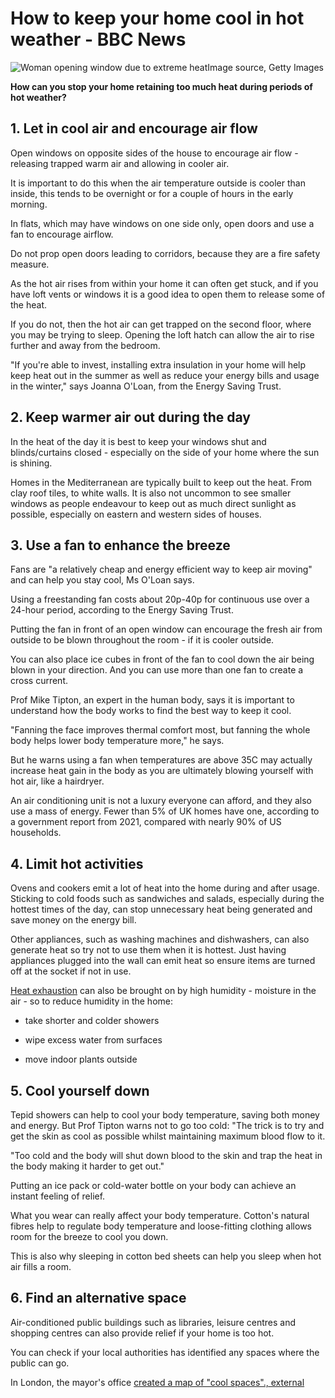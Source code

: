 # How to keep your home cool in hot weather - BBC News
![Woman opening window due to extreme heat](https://ichef.bbci.co.uk/news/2048/cpsprodpb/9191/production/_125956273_ca6663f5-2eb7-4f66-8e49-8d47db4205f6.jpg)Image source, Getty Images

**How can you stop your home retaining too much heat during periods of hot weather?**

1\. Let in cool air and encourage air flow
------------------------------------------

Open windows on opposite sides of the house to encourage air flow - releasing trapped warm air and allowing in cooler air.

It is important to do this when the air temperature outside is cooler than inside, this tends to be overnight or for a couple of hours in the early morning.

In flats, which may have windows on one side only, open doors and use a fan to encourage airflow.

Do not prop open doors leading to corridors, because they are a fire safety measure.

As the hot air rises from within your home it can often get stuck, and if you have loft vents or windows it is a good idea to open them to release some of the heat.

If you do not, then the hot air can get trapped on the second floor, where you may be trying to sleep. Opening the loft hatch can allow the air to rise further and away from the bedroom.

"If you're able to invest, installing extra insulation in your home will help keep heat out in the summer as well as reduce your energy bills and usage in the winter," says Joanna O'Loan, from the Energy Saving Trust.

2\. Keep warmer air out during the day
--------------------------------------

In the heat of the day it is best to keep your windows shut and blinds/curtains closed - especially on the side of your home where the sun is shining.

Homes in the Mediterranean are typically built to keep out the heat. From clay roof tiles, to white walls. It is also not uncommon to see smaller windows as people endeavour to keep out as much direct sunlight as possible, especially on eastern and western sides of houses.

3\. Use a fan to enhance the breeze
-----------------------------------

Fans are "a relatively cheap and energy efficient way to keep air moving" and can help you stay cool, Ms O'Loan says.

Using a freestanding fan costs about 20p-40p for continuous use over a 24-hour period, according to the Energy Saving Trust.

Putting the fan in front of an open window can encourage the fresh air from outside to be blown throughout the room - if it is cooler outside.

You can also place ice cubes in front of the fan to cool down the air being blown in your direction. And you can use more than one fan to create a cross current.

Prof Mike Tipton, an expert in the human body, says it is important to understand how the body works to find the best way to keep it cool.

"Fanning the face improves thermal comfort most, but fanning the whole body helps lower body temperature more," he says.

But he warns using a fan when temperatures are above 35C may actually increase heat gain in the body as you are ultimately blowing yourself with hot air, like a hairdryer.

An air conditioning unit is not a luxury everyone can afford, and they also use a mass of energy. Fewer than 5% of UK homes have one, according to a government report from 2021, compared with nearly 90% of US households.

4\. Limit hot activities
------------------------

Ovens and cookers emit a lot of heat into the home during and after usage. Sticking to cold foods such as sandwiches and salads, especially during the hottest times of the day, can stop unnecessary heat being generated and save money on the energy bill.

Other appliances, such as washing machines and dishwashers, can also generate heat so try not to use them when it is hottest. Just having appliances plugged into the wall can emit heat so ensure items are turned off at the socket if not in use.

[Heat exhaustion](https://www.bbc.co.uk/news/health-62120167) can also be brought on by high humidity - moisture in the air - so to reduce humidity in the home:

*   take shorter and colder showers
    
*   wipe excess water from surfaces
    
*   move indoor plants outside
    

5\. Cool yourself down
----------------------

Tepid showers can help to cool your body temperature, saving both money and energy. But Prof Tipton warns not to go too cold: "The trick is to try and get the skin as cool as possible whilst maintaining maximum blood flow to it.

"Too cold and the body will shut down blood to the skin and trap the heat in the body making it harder to get out."

Putting an ice pack or cold-water bottle on your body can achieve an instant feeling of relief.

What you wear can really affect your body temperature. Cotton's natural fibres help to regulate body temperature and loose-fitting clothing allows room for the breeze to cool you down.

This is also why sleeping in cotton bed sheets can help you sleep when hot air fills a room.

6\. Find an alternative space
-----------------------------

Air-conditioned public buildings such as libraries, leisure centres and shopping centres can also provide relief if your home is too hot.

You can check if your local authorities has identified any spaces where the public can go.

In London, the mayor's office [created a map of "cool spaces"., external](https://www.london.gov.uk/what-we-do/environment/climate-change/climate-adaptation/cool-spaces)
